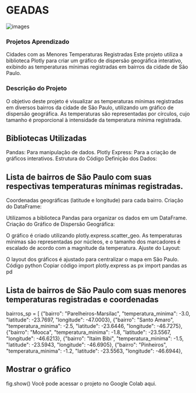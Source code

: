 # GEADAS
![images](https://github.com/user-attachments/assets/7dd46eb3-fb0a-42b7-95af-abce3ba0930a)

### Projetos Aprendizado
Cidades com as Menores Temperaturas Registradas
Este projeto utiliza a biblioteca Plotly para criar um gráfico de dispersão geográfica interativo, exibindo as temperaturas mínimas registradas em bairros da cidade de São Paulo.

### Descrição do Projeto
O objetivo deste projeto é visualizar as temperaturas mínimas registradas em diversos bairros da cidade de São Paulo, utilizando um gráfico de dispersão geográfica. As temperaturas são representadas por círculos, cujo tamanho é proporcional à intensidade da temperatura mínima registrada.

## Bibliotecas Utilizadas
Pandas: Para manipulação de dados.
Plotly Express: Para a criação de gráficos interativos.
Estrutura do Código
Definição dos Dados:

## Lista de bairros de São Paulo com suas respectivas temperaturas mínimas registradas.
Coordenadas geográficas (latitude e longitude) para cada bairro.
Criação do DataFrame:

Utilizamos a biblioteca Pandas para organizar os dados em um DataFrame.
Criação do Gráfico de Dispersão Geográfica:

O gráfico é criado utilizando plotly.express.scatter_geo.
As temperaturas mínimas são representadas por núcleos, e o tamanho dos marcadores é escalado de acordo com a magnitude da temperatura.
Ajuste do Layout:

O layout dos gráficos é ajustado para centralizar o mapa em São Paulo.
Código
python
Copiar código
import plotly.express as px
import pandas as pd

## Lista de bairros de São Paulo com suas menores temperaturas registradas e coordenadas
bairros_sp = [
    {"bairro": "Parelheiros-Marsilac", "temperatura_minima": -3.0, "latitude": -23.7697, "longitude": -47.0003},
    {"bairro": "Santo Amaro", "temperatura_minima": -2.5, "latitude": -23.6446, "longitude": -46.7275},
    {"bairro": "Mooca", "temperatura_minima": -1.8, "latitude": -23.5567, "longitude": -46.6213},
    {"bairro": "Itaim Bibi", "temperatura_minima": -1.5, "latitude": -23.5943, "longitude": -46.6905},
    {"bairro": "Pinheiros", "temperatura_minima": -1.2, "latitude": -23.5563, "longitude": -46.6944},


## Mostrar o gráfico
fig.show()
Você pode acessar o projeto no Google Colab aqui.





